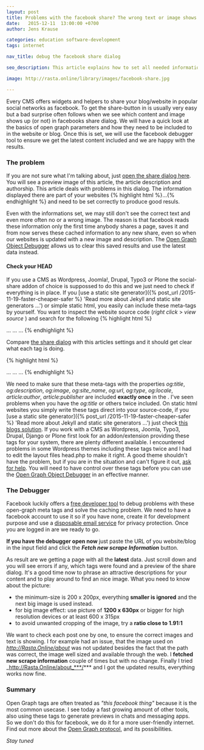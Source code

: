 ```yaml
---
layout: post
title: Problems with the facebook share? The wrong text or image shows up?
date:   2015-12-11  13:00:00 +0700
author: Jens Krause

categories: education software-development
tags: internet

nav_title: debug the facebook share dialog

seo_description: This article explains how to set all needed information in open graph tags of your website and how to use the debugger tools to get the latest results.

image: http://rasta.online/library/images/facebook-share.jpg

---
```


Every CMS offers widgets and helpers to share your blog/website in popular social networks as facebook. To get the share-button in is usually very easy but a bad surprise often follows when we see which content and image shows up (or not) in facebooks share dialog. We will have a quick look at the basics of open graph parameters and how they need to be included to in the website or blog. Once this is set, we will use the facebook debugger tool to ensure we get the latest content included and we are happy with the results.

<!--more-->

[Open Graph Object Debugger]: https://developers.facebook.com/tools/debug/og/object/ "Open debugger tool ..."

### The problem

If you are not sure what I'm talking about, just [open the share dialog here](https://facebook.com/sharer.php?u={{site.url}}{{page.url}} 'Open facebook share diaog...'). You will see a preview image of this article, the article description and authorship. This article deals with problems in this dialog. The information displayed there are part of your websites {% highlight html %}<head>...</head>{% endhighlight %} and need to be set correctly to produce good resuls.

Even with the informations set, we may still don't see the correct text and even more often no or a wrong image. The reason is that facebook reads these information only the first time anybody shares a page, saves it and from now serves these cached information to any new share, even so when our websites is updated with a new image and description. The [Open Graph Object Debugger] allows us to clear this saved results and use the latest data instead.

#### Check your HEAD

If you use a CMS as Wordpress, Joomla!, Drupal, Typo3 or Plone the social-share addon of choice is suppossed to do this and we just need to check if everything is in place. If you [use a static site generator]({% post_url /2015-11-19-faster-cheaper-safer %} 'Read more about Jekyll and static site generators ...') or simple static html, you easily can include these meta-tags by yourself. You want to inspect the website source code (*right click* > *view source* ) and search for the following
{% highlight html %}
<!DOCTYPE html>
<html>
  <head>
      ...
    <!- Search for these meta tags -->
    <meta property="og:title" content="The main title for our post" />
    <meta property="og:image" 
      content="absolute URL to the image shown with the share" />
    <meta property="og:description" 
      content="The description is the long text in the share dialog, 
                explaining your visitors what they can get in your blog.">
    <meta property="og:site_name" content="The name of your site or something catchy"/>
    <meta property="og:url" content="URL: this article" />
    <meta property="og:type" content="website or article?" />
    <meta property="og:locale" content="Language Code" /> 
    <!-- Author info -->
    <meta property="article:author" content="URL: facebook user or page" />
    <meta property="article:publisher" content="URL: facebook user or page" />
    <!-- End -->
    ...
  </head>
  <body>...</body>
</html>  
{% endhighlight %}

Compare [the share dialog](https://facebook.com/sharer.php?u={{site.url}}{{page.url}}) with this articles settings and it should get clear what each tag is doing.

{% highlight html %}
<!DOCTYPE html>
<html>
  <head>
      ...
    <!- Search for these meta tags -->
    <meta property="og:title" content="{{page.title}}" />
    <meta property="og:image" content="{{page.image}}" />
    <meta property="og:description" content="{{page.seo_description}}">
    <meta property="og:site_name" content="{{site.name}}"/>
    <meta property="og:url" content="{{site.url}}{{page.url}}" />
    <meta property="og:type" content="article" />
    <meta property="og:locale" content="en_US" /> 
    <!-- Author info -->
    <meta property="article:author" content="{{site.fb-url}}" />
    <meta property="article:publisher" content="{{site.fb-url}}" />
    <!-- End -->
      ...
  </head>
  <body>...</body>
</html>  
{% endhighlight %}

We need to make sure that these meta-tags with the properties *og:title*, *og:description*, *og:image*, *og:site_name*, *og:url*, *og:type*, *og:locale*, *article:author*, *article:publisher* are included **exactly once** in the _<head>_. I've seen problems when you have the *og:title* or others twice included. On static html websites you simply write these tags direct into your source-code, if you [use a static site generator]({% post_url /2015-11-19-faster-cheaper-safer %} 'Read more about Jekyll and static site generators ...') just check [this blogs solution](https://github.com/Solomonic/theming.rasta_online/blob/master/_includes/open_graph.html 'Easy Open-graph tags inclusion ...'). If you work with a CMS as Wordpress, Joomla, Typo3, Drupal, Django or Plone first look for an addon/extension providing these tags for your system, there are plenty different available. I encountered problems in some Wordpress themes including these tags twice and I had to edit the layout files head.php to make it right. A good theme shouldn't have the problem, but if you are in the situation and can't figure it out, [ask for help](http://Rasta.Online/contact). You will need to have control over these tags before you can use the [Open Graph Object Debugger] in an effective manner.

### The Debugger

Facebook luckily offers a [free developer tool](https://developers.facebook.com/tools/debug/og/object/ 'Open Graph Debugger') to debug problems with these open-graph meta tags and solve the caching problem. We need to have a facebook account to use it so if you have none, create it for development purpose and use a [disposable email service](https://www.trash-mail.com/en/ 'Disposable email service with all conventional mailbox functions!') for privacy protection. Once you are logged in are we ready to go.

**If you have the debugger open now** just paste the URL of you website/blog in the input field and click the ***Fetch new scrape Information*** button.

As result are we getting a page with all the **latest** data. Just scroll down and you will see errors if any, which tags were found and a preview of the share dialog. It's a good time now to phrase an attractive descriptions for your content and to play around to find an nice image. What you need to know about the picture:

- the minimum-size is 200 x 200px, everything **smaller is ignored** and the next big image is used instead. 
- for big image effect: use picture of **1200 x 630px** or bigger for high resolution devices or at least 600 x 315px
- to avoid unwanted cropping of the image, try a **ratio close to 1.91:1**

We want to check each post one by one, to ensure the correct images and text is showing. I for example had an issue, that the image used on _http://Rasta.Online/about_ was not updated besides the fact that the path was correct, the image well sized and available through the web. I **fetched new scrape information** couple of times but with no change. Finally I tried _http://Rasta.Online/about_***/*** and I got the updated results, everything works now fine.

### Summary

Open Graph tags are often treated as _"this facebook thing"_ because it is the most common usecase. I see today a fast growing amount of other tools, also using these tags to generate previews in chats and messaging apps. So we don't do this for facebook, we do it for a more user-friendly internet. Find out more about the [Open Graph protocol](http://ogp.me/ "More about the Open Graph protocol ..."), and its possibilities.

_Stay tuned_
